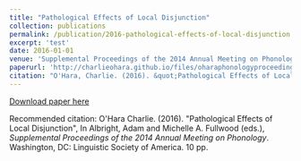 ```yaml
---
title: "Pathological Effects of Local Disjunction"
collection: publications
permalink: /publication/2016-pathological-effects-of-local-disjunction
excerpt: 'test'
date: 2016-01-01
venue: 'Supplemental Proceedings of the 2014 Annual Meeting on Phonology'
paperurl: 'http://charlieohara.github.io/files/oharaphonologyproceedings.pdf'
citation: "O'Hara, Charlie. (2016). &quot;Pathological Effects of Local Disjunction.&quot; In Albright, Adam and Michelle A. Fullwood (eds.), <i>Supplemental Proceedings of the 2014 Annual Meeting on Phonology</i>. Washington, DC: Linguistic Society of America. 10 pp."
---
```



[Download paper here](http://charlieohara.github.io/files/oharaphonologyproceedings.pdf)

Recommended citation: O'Hara Charlie. (2016). "Pathological Effects of Local Disjunction", In Albright, Adam and Michelle A. Fullwood (eds.), *Supplemental Proceedings of the 2014 Annual Meeting on Phonology*. Washington, DC: Linguistic Society of America. 10 pp.

